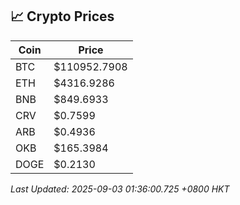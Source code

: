 ## 📈 Crypto Prices

| Coin | Price |
| ---- | ----- |
| BTC | $110952.7908 |
| ETH | $4316.9286 |
| BNB | $849.6933 |
| CRV | $0.7599 |
| ARB | $0.4936 |
| OKB | $165.3984 |
| DOGE | $0.2130 |

_Last Updated: 2025-09-03 01:36:00.725 +0800 HKT_